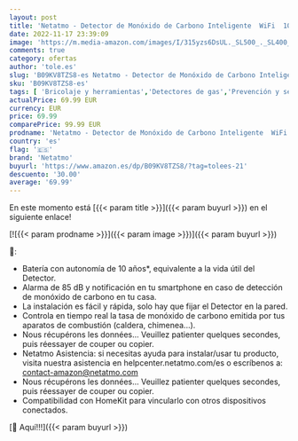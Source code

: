 ```yaml
---
layout: post
title: 'Netatmo - Detector de Monóxido de Carbono Inteligente  WiFi  10 años de batería  Alarma de 85dB  Pruebas automatizadas  Sin centralita domótica  Certificado EN 50291 y NF  NCO-EC'
date: 2022-11-17 23:39:09
image: 'https://m.media-amazon.com/images/I/315yzs6DsUL._SL500_._SL400_.jpg'
comments: true
category: ofertas
author: 'tole.es'
slug: 'B09KV8TZS8-es Netatmo - Detector de Monóxido de Carbono Inteligente WiFi...'
sku: 'B09KV8TZS8-es'
tags: [ 'Bricolaje y herramientas','Detectores de gas','Prevención y seguridad','Sensores y detectores de seguridad','domótica','netatmo','🇪🇸', ]
actualPrice: 69.99 EUR
currency: EUR
price: 69.99
comparePrice: 99.99 EUR
prodname: 'Netatmo - Detector de Monóxido de Carbono Inteligente  WiFi  10 años de batería  Alarma de 85dB  Pruebas automatizadas  Sin centralita domótica  Certificado EN 50291 y NF  NCO-EC'
country: 'es'
flag: '🇪🇸'
brand: 'Netatmo'
buyurl: 'https://www.amazon.es/dp/B09KV8TZS8/?tag=tolees-21'
descuento: '30.00'
average: '69.99'
---
```


En este momento está [{{< param title >}}]({{< param buyurl >}}) en el siguiente enlace!

[![{{< param prodname >}}]({{< param image >}})]({{< param buyurl >}})

🔎:

- Batería con autonomía de 10 años*, equivalente a la vida útil del Detector.
- Alarma de 85 dB y notificación en tu smartphone en caso de detección de monóxido de carbono en tu casa.
- La instalación es fácil y rápida, solo hay que fijar el Detector en la pared.
- Controla en tiempo real la tasa de monóxido de carbono emitida por tus aparatos de combustión (caldera, chimenea...).
- Nous récupérons les données... Veuillez patienter quelques secondes, puis réessayer de couper ou copier.
- Netatmo Asistencia: si necesitas ayuda para instalar/usar tu producto, visita nuestra asistencia en helpcenter.netatmo.com/es o escríbenos a: contact-amazon@netatmo.com
- Nous récupérons les données... Veuillez patienter quelques secondes, puis réessayer de couper ou copier.
- Compatibilidad con HomeKit para vincularlo con otros dispositivos conectados.

[🛒 Aquí!!!]({{< param buyurl >}})
